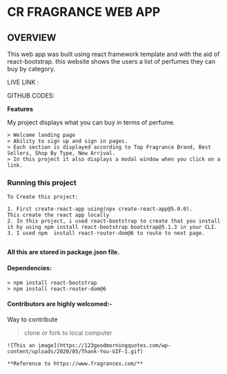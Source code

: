 # CR FRAGRANCE WEB APP
## OVERVIEW 
This web app was built using react framework template and with the aid of react-bootstrap. this website shows the users a list of perfumes they can buy by category.

LIVE LINK : 

GITHUB CODES: 

**Features**

My project  displays what you can buy in terms of perfume.
```
> Welcome landing page
> Ability to sign up and sign in pages.
> Each section is displayed according to Top Fragrance Brand, Best Sellers, Shop By Type, New Arrival.
> In this project it also displays a modal window when you click on a link.
```



### Running this project
```
To Create this project:

1. First create-react-app using(npx create-react-app@5.0.0).
This create the react app locally
2. In this project, i used react-bootstrap to create that you install it by using npm install react-bootstrap bootstrap@5.1.3 in your CLI.
3. I used npm  install react-router-dom@6 to route to next page.


```
**All this are stored in package.json file.**

#### Dependencies:
```
> npm install react-bootstrap
> npm install react-router-dom@6 
```
#### Contributors are highly welcomed:-

Way to contribute
>clone or fork to local computer

 ```
 ![This an image](https://123goodmorningquotes.com/wp-content/uploads/2020/05/Thank-You-GIF-1.gif)
 
 **Reference to https://www.fragrancex.com/**

